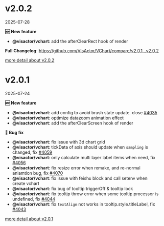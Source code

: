 # v2.0.2

2025-07-28


**🆕 New feature**

- **@visactor/vchart**: add the afterClearRect hook of render

**Full Changelog**: https://github.com/VisActor/VChart/compare/v2.0.1...v2.0.2

[more detail about v2.0.2](https://github.com/VisActor/VChart/releases/tag/v2.0.2)

# v2.0.1

2025-07-24


**🆕 New feature**

- **@visactor/vchart**: add config to avoid brush state update. close [#4035](https://github.com/VisActor/VChart/issues/4035)
- **@visactor/vchart**: optimize datazoom animation effect
- **@visactor/vchart**: add the afterClearScreen hook of render

**🐛 Bug fix**

- **@visactor/vchart**: fix issue with 3d chart grid
- **@visactor/vchart**: tickData of axis should update when `sampling` is changed, fix [#4059](https://github.com/VisActor/VChart/issues/4059)
- **@visactor/vchart**: only calculate multi layer label items when need, fix [#4056](https://github.com/VisActor/VChart/issues/4056)
- **@visactor/vchart**: fix resize error when remake, and re-normal aniamtion bug, fix [#4070](https://github.com/VisActor/VChart/issues/4070)
- **@visactor/vchart**: fix issue with feishu block and call setenv when create vchart
- **@visactor/vchart**: fix bug of tooltip triggerOff & tooltip lock
- **@visactor/vchart**: fix tooltip throw error when some tooltip processor is undefined, fix [#4044](https://github.com/VisActor/VChart/issues/4044)
- **@visactor/vchart**: fix `textAlign` not works in tooltip.style.titleLabel, fix [#4043](https://github.com/VisActor/VChart/issues/4043)



[more detail about v2.0.1](https://github.com/VisActor/VChart/releases/tag/v2.0.1)

